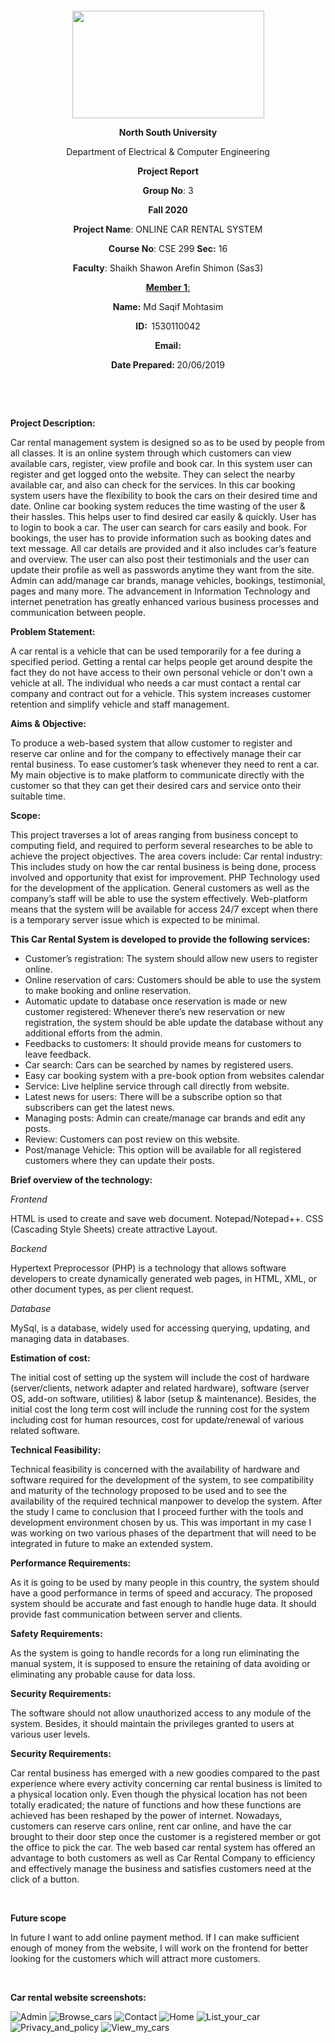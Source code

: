 <p style="text-align: center;">&nbsp;</p>
<p style="text-align: center;">&nbsp;</p>
<p align="center"><strong><img src="https://media.dhakatribune.com/uploads/2016/11/nsulogo.jpg" alt="" width="307" height="172" /></strong></p>
<p align="center"><strong>North South University</strong></p>
<p align="center">Department of Electrical &amp; Computer Engineering</p>
<p align="center"><strong>Project Report</strong></p>
<p align="center"><strong>Group No</strong>: 3</p>
<p align="center"><strong>Fall 2020</strong></p>
<p align="center"><strong>Project Name</strong>: ONLINE CAR RENTAL SYSTEM</p>
<p align="center"><strong>Course No</strong>: CSE 299 <strong>Sec</strong><strong>:</strong> 16</p>
<p align="center"><strong>Faculty</strong>: Shaikh Shawon Arefin Shimon (Sas3)</p>
<p align="center"><strong><u>Member 1</u></strong><u>:</u></p>
<p align="center"><strong>Name</strong><strong>:</strong> Md Saqif Mohtasim</p>
<p align="center"><strong>ID</strong><strong>:&nbsp; </strong>1530110042</p>
<p align="center"><strong>Email</strong><strong>:</strong> <a https://github.com/NSU-FA20-CSE299-2/Group03</a></p>
<p align="center"><strong>Date Prepared</strong><strong>: </strong>20/06/2019</p>
<p><strong>&nbsp;</strong></p>
<p><strong>&nbsp;</strong></p>

<p><strong>Project Description:</strong></p>
<p>Car rental management system is designed so as to be used by people from all classes. It is an
online system through which customers can view available cars, register, view profile and book
car. In this system user can register and get logged onto the website. They can select the
nearby available car, and also can check for the services. In this car booking system users have
the flexibility to book the cars on their desired time and date. Online car booking system reduces
the time wasting of the user & their hassles. This helps user to find desired car easily & quickly.
User has to login to book a car. The user can search for cars easily and book. For bookings, the
user has to provide information such as booking dates and text message. All car details are
provided and it also includes car’s feature and overview. The user can also post their
testimonials and the user can update their profile as well as passwords anytime they want from
the site. Admin can add/manage car brands, manage vehicles, bookings, testimonial, pages and
many more. The advancement in Information Technology and internet penetration has greatly
enhanced various business processes and communication between people. </p>

<p><strong>Problem Statement:</strong></p>
<p>A car rental is a vehicle that can be used temporarily for a fee during a specified period.
Getting a rental car helps people get around despite the fact they do not have access to
their own personal vehicle or don't own a vehicle at all. The individual who needs a car
must contact a rental car company and contract out for a vehicle. This system increases
customer retention and simplify vehicle and staff management.
  
<p><strong>Aims & Objective:</strong></p>
<p>To produce a web-based system that allow customer to register and reserve car online and for
the company to effectively manage their car rental business. To ease customer’s task whenever
they need to rent a car. My main objective is to make platform to communicate directly with the
customer so that they can get their desired cars and service onto their suitable time.<p>
  
 <p><strong>Scope:</strong></p>
 <p>This project traverses a lot of areas ranging from business concept to computing field,
and required to perform several researches to be able to achieve the project objectives.
The area covers include: Car rental industry: This includes study on how the car rental
business is being done, process involved and opportunity that exist for improvement. PHP
Technology used for the development of the application. General customers as well as the
company’s staff will be able to use the system effectively. Web-platform means that the
system will be available for access 24/7 except when there is a temporary server issue
which is expected to be minimal.<p>

<p><strong>This Car Rental System is developed to provide the following services:</strong></p>
<ul>
<li>Customer’s registration: The system should allow new users to register online.</li>
<li>Online reservation of cars: Customers should be able to use the system to make
booking and online reservation.</li>
<li> Automatic update to database once reservation is made or new customer registered:
Whenever there’s new reservation or new registration, the system should be able update
the database without any additional efforts from the admin.</li>
<li>Feedbacks to customers: It should provide means for customers to leave feedback.</li>
<li>Car search: Cars can be searched by names by registered users.</li>
<li>Easy car booking system with a pre-book option from websites calendar</li>
<li>Service: Live helpline service through call directly from website.</li>
<li>Latest news for users: There will be a subscribe option so that subscribers can get the
latest news.</li>
<li>Managing posts: Admin can create/manage car brands and edit any posts.</li>
<li>Review: Customers can post review on this website.</li>
<li>Post/manage Vehicle: This option will be available for all registered customers where
they can update their posts.</li>
</ul>

<p><strong>Brief overview of the technology:</strong></p>

<p><em>Frontend</em></p>
<p>HTML is used to create and save web document. Notepad/Notepad++. CSS (Cascading Style
Sheets) create attractive Layout.</p>
<p><em>Backend</em></p>
<p>Hypertext Preprocessor (PHP) is a technology that allows software developers to create
dynamically generated web pages, in HTML, XML, or other document types, as per client
request.</p>
<p><em>Database</em></p>
<p>MySql, is a database, widely used for accessing querying, updating, and managing data in
databases.</p>

<p><strong>Estimation of cost:</strong></p>
<p>The initial cost of setting up the system will include the cost of hardware (server/clients, network
adapter and related hardware), software (server OS, add-on software, utilities) & labor (setup &
maintenance). Besides, the initial cost the long term cost will include the running cost for the
system including cost for human resources, cost for update/renewal of various related software.</p>

<p><strong>Technical Feasibility:</strong></p>
<p>Technical feasibility is concerned with the availability of hardware and software required for the
development of the system, to see compatibility and maturity of the technology proposed to be
used and to see the availability of the required technical manpower to develop the system. After
the study I came to conclusion that I proceed further with the tools and development
environment chosen by us. This was important in my case I was working on two various phases
of the department that will need to be integrated in future to make an extended system.</p>

<p><strong>Performance Requirements:</strong></p>
<p>As it is going to be used by many people in this country, the system should have a good
performance in terms of speed and accuracy. The proposed system should be accurate and fast
enough to handle huge data. It should provide fast communication between server and clients.<p>

<p><strong>Safety Requirements:</strong></p>
<p>As the system is going to handle records for a long run eliminating the manual system, it is
supposed to ensure the retaining of data avoiding or eliminating any probable cause for data
loss.<p>

<p><strong>Security Requirements:</strong></p>
<p>The software should not allow unauthorized access to any module of the system. Besides, it
should maintain the privileges granted to users at various user levels.<p>

<p><strong>Security Requirements:</strong></p>
<p>Car rental business has emerged with a new goodies compared to the past experience where
every activity concerning car rental business is limited to a physical location only. Even though
the physical location has not been totally eradicated; the nature of functions and how these
functions are achieved has been reshaped by the power of internet. Nowadays, customers can
reserve cars online, rent car online, and have the car brought to their door step once the
customer is a registered member or got the office to pick the car. The web based car rental
system has offered an advantage to both customers as well as Car Rental Company to
efficiency and effectively manage the business and satisfies customers need at the click of a
button.<p>

<p>&nbsp;</p>
<p><strong>Future scope</strong></p>
<p>In future I want to add online payment method. If I can make sufficient enough of money from the website,
   I will work on the frontend for better looking for the customers which will attract more customers. </p>
<p>&nbsp;</p>

<p><strong>Car rental website screenshots:</strong></p>

![Admin](https://user-images.githubusercontent.com/57126907/104915812-60a34000-59bb-11eb-8c46-537246a4c1f9.JPG)
![Browse_cars](https://user-images.githubusercontent.com/57126907/104915996-a3651800-59bb-11eb-8614-130dca65de4d.JPG)
![Contact](https://user-images.githubusercontent.com/57126907/104916170-e3c49600-59bb-11eb-9743-327a308b1209.JPG)
![Home](https://user-images.githubusercontent.com/57126907/104916378-2c7c4f00-59bc-11eb-948d-4cf2391aa605.JPG)
![List_your_car](https://user-images.githubusercontent.com/57126907/104916396-356d2080-59bc-11eb-902a-12d4a4c6b9c5.JPG)
![Privacy_and_policy](https://user-images.githubusercontent.com/57126907/104916409-3e5df200-59bc-11eb-90be-299f6ac9077a.JPG)
![View_my_cars](https://user-images.githubusercontent.com/57126907/104916434-474ec380-59bc-11eb-91de-fc46dfc60dbd.JPG)
